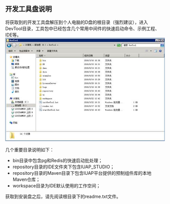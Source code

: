 
## 开发工具盘说明

将获取到的开发工具盘解压到个人电脑的D盘的根目录（强烈建议），进入DevTool目录，工具包中已经包含几个常用中间件的快速启动命令、示例工程、IDE等。
 ![工具目录](/img/image001.jpg)
 
几个重要目录说明如下：

* bin目录中包含pg和Redis的快速启动批处理；
* repository目录的IDE文件夹下包含IUAP_STUDIO；
* repository目录的Maven目录下包含IUAP平台提供的预制组件库的本地Maven仓库；
* workspace目录为IDE默认使用的工作空间；

获取到安装盘之后，请先阅读根目录下的readme.txt文件。


